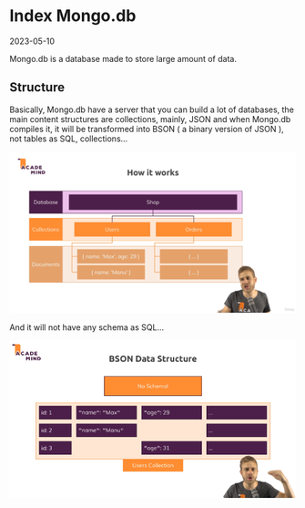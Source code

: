 # Index Mongo.db
2023-05-10

Mongo.db is a database made to store large amount of data.


## Structure

Basically, Mongo.db have a server that you can build a lot of databases, the main content structures are collections, mainly, JSON and when Mongo.db compiles it, it will be transformed into BSON ( a binary version of JSON ), not tables as SQL, collections... 

![](img/Pasted%20image%2020230516164559.png)

And it will not have any schema as SQL...

![](img/Pasted%20image%2020230516165213.png)
